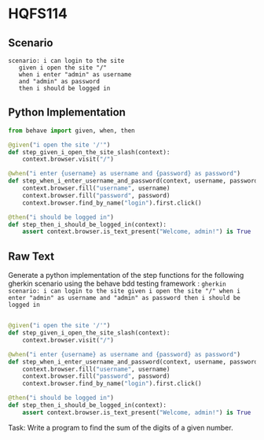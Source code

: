 # HQFS114
## Scenario
```gherkin
scenario: i can login to the site 
   given i open the site "/" 
   when i enter "admin" as username 
   and "admin" as password 
   then i should be logged in
```


## Python Implementation
```python
from behave import given, when, then

@given("i open the site '/'")
def step_given_i_open_the_site_slash(context):
    context.browser.visit("/")

@when("i enter {username} as username and {password} as password")
def step_when_i_enter_username_and_password(context, username, password):
    context.browser.fill("username", username)
    context.browser.fill("password", password)
    context.browser.find_by_name("login").first.click()

@then("i should be logged in")
def step_then_i_should_be_logged_in(context):
    assert context.browser.is_text_present("Welcome, admin!") is True
```


## Raw Text
Generate a python implementation of the step functions for the following gherkin scenario using the behave bdd testing framework : ```gherkin scenario: i can login to the site given i open the site "/" when i enter "admin" as username and "admin" as password then i should be logged in ```



```python from behave import given, when, then

@given("i open the site '/'")
def step_given_i_open_the_site_slash(context):
    context.browser.visit("/")

@when("i enter {username} as username and {password} as password")
def step_when_i_enter_username_and_password(context, username, password):
    context.browser.fill("username", username)
    context.browser.fill("password", password)
    context.browser.find_by_name("login").first.click()

@then("i should be logged in")
def step_then_i_should_be_logged_in(context):
    assert context.browser.is_text_present("Welcome, admin!") is True
```

Task: Write a program to find the sum of the digits of a given number.
